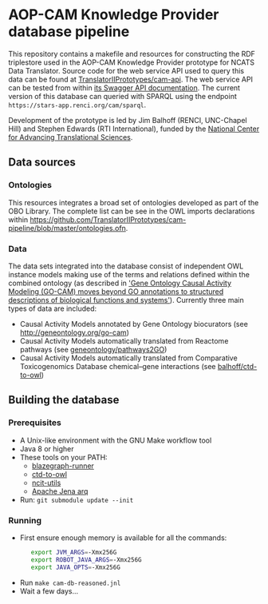 # AOP-CAM Knowledge Provider database pipeline

This repository contains a makefile and resources for constructing the RDF triplestore used in the AOP-CAM Knowledge Provider prototype for NCATS Data Translator. Source code for the web service API used to query this data can be found at [TranslatorIIPrototypes/cam-api](https://github.com/TranslatorIIPrototypes/cam-api). The web service API can be tested from within [its Swagger API documentation](http://robokop.renci.org:6434/docs#/). The current version of this database can queried with SPARQL using the endpoint `https://stars-app.renci.org/cam/sparql`.

Development of the prototype is led by Jim Balhoff (RENCI, UNC-Chapel Hill) and Stephen Edwards (RTI International), funded by the [National Center for Advancing Translational Sciences](https://ncats.nih.gov).

## Data sources

### Ontologies

This resources integrates a broad set of ontologies developed as part of the OBO Library. The complete list can be see in the OWL imports declarations within https://github.com/TranslatorIIPrototypes/cam-pipeline/blob/master/ontologies.ofn.

### Data

The data sets integrated into the database consist of independent OWL instance models making use of the terms and relations defined within the combined ontology (as described in ['Gene Ontology Causal Activity Modeling (GO-CAM) moves beyond GO annotations to structured descriptions of biological functions and systems'](https://doi.org/10.1038/s41588-019-0500-1)). Currently three main types of data are included:

- Causal Activity Models annotated by Gene Ontology biocurators (see http://geneontology.org/go-cam)
- Causal Activity Models automatically translated from Reactome pathways (see [geneontology/pathways2GO](https://github.com/geneontology/pathways2GO))
- Causal Activity Models automatically translated from Comparative Toxicogenomics Database chemical–gene interactions (see [balhoff/ctd-to-owl](https://github.com/balhoff/ctd-to-owl))

## Building the database

### Prerequisites

- A Unix-like environment with the GNU Make workflow tool
- Java 8 or higher
- These tools on your PATH:
  - [blazegraph-runner](https://github.com/balhoff/blazegraph-runner)
  - [ctd-to-owl](https://github.com/balhoff/ctd-to-owl)
  - [ncit-utils](https://github.com/NCI-Thesaurus/ncit-utils)
  - [Apache Jena arq](https://jena.apache.org)
- Run: ```git submodule update --init```

### Running

- First ensure enough memory is available for all the commands:
  ```bash
     export JVM_ARGS=-Xmx256G
     export ROBOT_JAVA_ARGS=-Xmx256G
     export JAVA_OPTS=-Xmx256G
  ```
- Run `make cam-db-reasoned.jnl`
- Wait a few days...
